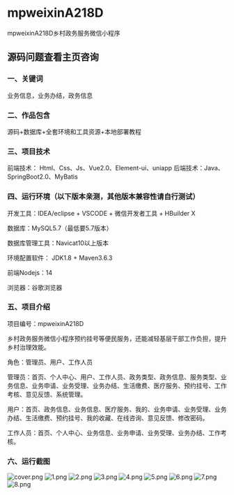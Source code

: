 # mpweixinA218D
mpweixinA218D乡村政务服务微信小程序
 
## 源码问题查看主页咨询

### 一、关键词
业务信息，业务办结，政务信息

### 二、作品包含
源码+数据库+全套环境和工具资源+本地部署教程

### 三、项目技术
前端技术： Html、Css、Js、Vue2.0、Element-ui、uniapp
后端技术：Java、SpringBoot2.0、MyBatis

### 四、运行环境（以下版本亲测，其他版本兼容性请自行测试）
开发工具：IDEA/eclipse  + VSCODE + 微信开发者工具 + HBuilder X

数据库：MySQL5.7（最低要5.7版本）

数据库管理工具：Navicat10以上版本

环境配置软件： JDK1.8 + Maven3.6.3

前端Nodejs：14

浏览器：谷歌浏览器

### 五、项目介绍
项目编号：mpweixinA218D

乡村政务服务微信小程序预约挂号等便民服务，还能减轻基层干部工作负担，提升乡村治理效能。

角色：管理员、用户、工作人员

管理员：首页、个人中心、用户、工作人员、政务类型、政务信息、服务类型、业务信息、业务申请、业务受理、业务办结、生活缴费、医疗服务、预约挂号、工作考核、意见反馈、系统管理。

用户：首页、政务信息、业务信息、医疗服务、我的、业务申请、业务受理、业务办结、生活缴费、预约挂号、我的收藏、在线咨询、意见反馈、修改密码。

工作人员：首页、个人中心、业务信息、业务申请、业务受理、业务办结、工作考核。

### 六、运行截图

![cover.png](./cover.png)
![1.png](./1.png)
![2.png](./2.png)
![3.png](./3.png)
![4.png](./4.png)
![5.png](./5.png)
![6.png](./6.png)
![7.png](./7.png)
![8.png](./8.png)
